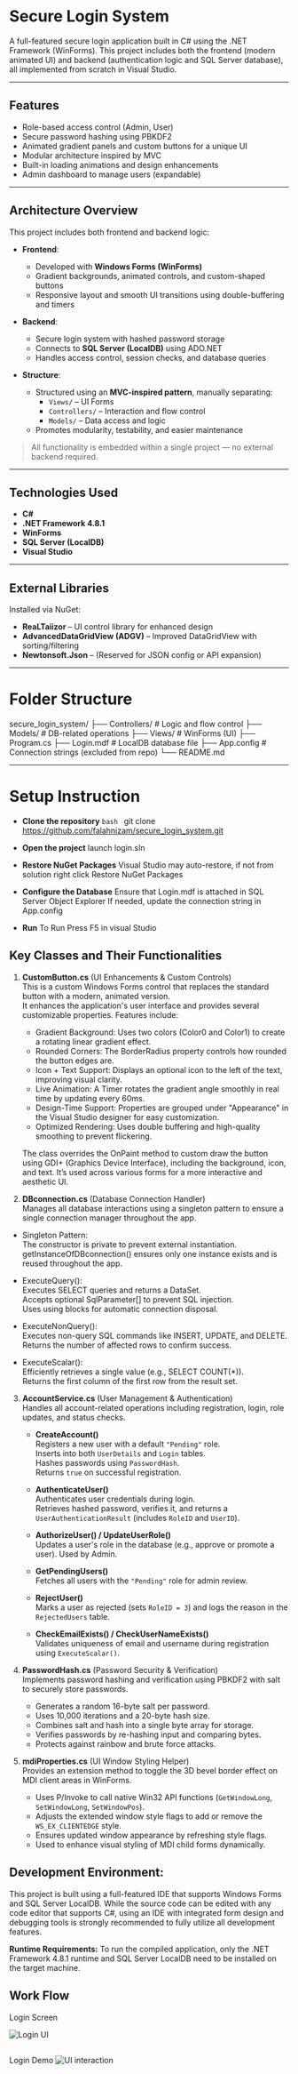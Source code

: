 
# Secure Login System

A full-featured secure login application built in C# using the .NET Framework (WinForms). This project includes both the frontend (modern animated UI) and backend (authentication logic and SQL Server database), all implemented from scratch in Visual Studio.

--- 

## Features

- Role-based access control (Admin, User)
- Secure password hashing using PBKDF2
- Animated gradient panels and custom buttons for a unique UI
- Modular architecture inspired by MVC
- Built-in loading animations and design enhancements
- Admin dashboard to manage users (expandable)

---

## Architecture Overview

This project includes both frontend and backend logic:

- **Frontend**:
  - Developed with **Windows Forms (WinForms)**
  - Gradient backgrounds, animated controls, and custom-shaped buttons
  - Responsive layout and smooth UI transitions using double-buffering and timers

- **Backend**:
  - Secure login system with hashed password storage
  - Connects to **SQL Server (LocalDB)** using ADO.NET
  - Handles access control, session checks, and database queries

- **Structure**:
  - Structured using an **MVC-inspired pattern**, manually separating:
    - `Views/` – UI Forms
    - `Controllers/` – Interaction and flow control
    - `Models/` – Data access and logic
  - Promotes modularity, testability, and easier maintenance

>  All functionality is embedded within a single project — no external backend required.
---

## Technologies Used

- **C#**
- **.NET Framework 4.8.1**
- **WinForms**
- **SQL Server (LocalDB)**
- **Visual Studio**
---

## External Libraries

Installed via NuGet:

- **ReaLTaiizor** – UI control library for enhanced design
- **AdvancedDataGridView (ADGV)** – Improved DataGridView with sorting/filtering
- **Newtonsoft.Json** – (Reserved for JSON config or API expansion)

---
# Folder Structure
secure_login_system/
├── Controllers/ # Logic and flow control
├── Models/ # DB-related operations
├── Views/ # WinForms (UI)
├── Program.cs
├── Login.mdf # LocalDB database file
├── App.config # Connection strings (excluded from repo)
└── README.md

---

# Setup Instruction
- **Clone the repository**
  ```bash ```
  git clone https://github.com/falahnizam/secure_login_system.git

- **Open the project**
  launch login.sln

- **Restore NuGet Packages**
  Visual Studio may auto-restore, if not from solution right click Restore NuGet Packages

- **Configure the Database**
  Ensure that Login.mdf is attached in SQL Server Object Explorer
  If needed, update the connection string in App.config

- **Run**
  To Run Press F5 in visual Studio

## Key Classes and Their Functionalities

1. **CustomButton.cs**  (UI Enhancements & Custom Controls)  
   This is a custom Windows Forms control that replaces the standard button with a modern, animated version.  
   It enhances the application's user interface and provides several customizable properties. Features include:

   - Gradient Background: Uses two colors (Color0 and Color1) to create a rotating linear gradient effect.
   - Rounded Corners: The BorderRadius property controls how rounded the button edges are.
   - Icon + Text Support: Displays an optional icon to the left of the text, improving visual clarity.
   - Live Animation: A Timer rotates the gradient angle smoothly in real time by updating every 60ms.
   - Design-Time Support: Properties are grouped under "Appearance" in the Visual Studio designer for easy customization.
   - Optimized Rendering: Uses double buffering and high-quality smoothing to prevent flickering.

   The class overrides the OnPaint method to custom draw the button using GDI+ (Graphics Device Interface),
   including the background, icon, and text. It’s used across various forms for a more interactive and aesthetic UI.

2. **DBconnection.cs** (Database Connection Handler)  
   Manages all database interactions using a singleton pattern to ensure a single connection manager throughout the app.

  - Singleton Pattern:  
    The constructor is private to prevent external instantiation.  
    getInstanceOfDBconnection() ensures only one instance exists and is reused throughout the app.  

  - ExecuteQuery():  
    Executes SELECT queries and returns a DataSet.  
    Accepts optional SqlParameter[] to prevent SQL injection.  
    Uses using blocks for automatic connection disposal.

  - ExecuteNonQuery():  
    Executes non-query SQL commands like INSERT, UPDATE, and DELETE.  
    Returns the number of affected rows to confirm success.

  - ExecuteScalar():  
    Efficiently retrieves a single value (e.g., SELECT COUNT(*)).  
    Returns the first column of the first row from the result set.

3. **AccountService.cs** (User Management & Authentication)  
   Handles all account-related operations including registration, login, role updates, and status checks.  
   - **CreateAccount()**  
     Registers a new user with a default `"Pending"` role.  
     Inserts into both `UserDetails` and `Login` tables.  
     Hashes passwords using `PasswordHash`.  
     Returns `true` on successful registration.

   - **AuthenticateUser()**  
     Authenticates user credentials during login.  
     Retrieves hashed password, verifies it, and returns a `UserAuthenticationResult` (includes `RoleID` and `UserID`).

   - **AuthorizeUser() / UpdateUserRole()**  
     Updates a user's role in the database (e.g., approve or promote a user). Used by Admin.

   - **GetPendingUsers()**  
     Fetches all users with the `"Pending"` role for admin review.

   - **RejectUser()**  
     Marks a user as rejected (sets `RoleID = 3`) and logs the reason in the `RejectedUsers` table.

   - **CheckEmailExists() / CheckUserNameExists()**  
     Validates uniqueness of email and username during registration using `ExecuteScalar()`.

4. **PasswordHash.cs** (Password Security & Verification)  
   Implements password hashing and verification using PBKDF2 with salt to securely store passwords.  
   - Generates a random 16-byte salt per password.  
   - Uses 10,000 iterations and a 20-byte hash size.  
   - Combines salt and hash into a single byte array for storage.  
   - Verifies passwords by re-hashing input and comparing bytes.  
   - Protects against rainbow and brute force attacks.

5. **mdiProperties.cs** (UI Window Styling Helper)  
   Provides an extension method to toggle the 3D bevel border effect on MDI client areas in WinForms.  
   - Uses P/Invoke to call native Win32 API functions (`GetWindowLong`, `SetWindowLong`, `SetWindowPos`).  
   - Adjusts the extended window style flags to add or remove the `WS_EX_CLIENTEDGE` style.  
   - Ensures updated window appearance by refreshing style flags.  
   - Used to enhance visual styling of MDI child forms dynamically.
  
## Development Environment:
This project is built using a full-featured IDE that supports Windows Forms and SQL Server LocalDB. While the source code can be edited with any code editor that supports C#, using an IDE with integrated form design and debugging tools is strongly recommended to fully utilize all development features.

**Runtime Requirements:**
To run the compiled application, only the .NET Framework 4.8.1 runtime and SQL Server LocalDB need to be installed on the target machine.

## Work Flow
Login Screen

![Login UI](assets/screenshot-login-ui.png)

##
Login Demo
![UI interaction](assets/login-demo.gif)

